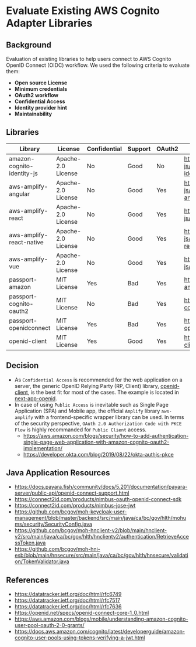 # Evaluate Existing AWS Cognito Adapter Libraries

## Background

Evaluation of existing libraries to help users connect to AWS Cognito OpenID Connect (OIDC) workflow.
We used the following criteria to evaluate them:

- **Open source License**
- **Minimum credentials**
- **OAuth2 workflow**
- **Confidential Access**
- **Identity provider hint**
- **Maintainability**

## Libraries

| Library                    | License            | Confidential | Support | OAuth2 | Repository                                                                              |
| -------------------------- | ------------------ | ------------ | ------- | ------ | --------------------------------------------------------------------------------------- |
| amazon-cognito-identity-js | Apache-2.0 License | No           | Good    | No     | https://github.com/aws-amplify/amplify-js/tree/main/packages/amazon-cognito-identity-js |
| aws-amplify-angular        | Apache-2.0 License | No           | Good    | Yes    | https://github.com/aws-amplify/amplify-js/tree/main/packages/aws-amplify-angular        |
| aws-amplify-react          | Apache-2.0 License | No           | Good    | Yes    | https://github.com/aws-amplify/amplify-js/tree/main/packages/aws-amplify-react          |
| aws-amplify-react-native   | Apache-2.0 License | No           | Good    | Yes    | https://github.com/aws-amplify/amplify-js/tree/main/packages/aws-amplify-react-native   |
| aws-amplify-vue            | Apache-2.0 License | No           | Good    | Yes    | https://github.com/aws-amplify/amplify-js/tree/main/packages/aws-amplify-vue            |
| passport-amazon            | MIT License        | Yes          | Bad     | Yes    | https://github.com/jaredhanson/passport-amazon                                          |
| passport-cognito-oauth2    | MIT License        | No           | Bad     | Yes    | https://github.com/ebuychance/passport-cognito-oauth2                                   |
| passport-openidconnect     | MIT License        | Yes          | Bad     | Yes    | https://github.com/jaredhanson/passport-openidconnect                                   |
| openid-client              | MIT License        | Yes          | Good    | Yes    | https://github.com/panva/node-openid-client                                             |

## Decision

- As `Confidential Access` is recommended for the web application on a server, the generic OpenID Relying Party (RP, Client) library, [openid-client](https://github.com/panva/node-openid-client), is the best fit for most of the cases. The example is located in [next-app-openid](../examples/next-app-openid).
- In case of using `Public Access` is inevitable such as Single Page Application (SPA) and Mobile app, the official `Amplify` library `aws-amplify` with a frontend-specific wrapper library can be used. In terms of the security perspective, `OAuth 2.0 Authorization Code with PKCE Flow` is highly recommanded for `Public Client` access.
  - https://aws.amazon.com/blogs/security/how-to-add-authentication-single-page-web-application-with-amazon-cognito-oauth2-implementation/
  - https://developer.okta.com/blog/2019/08/22/okta-authjs-pkce

## Java Application Resources

- https://docs.payara.fish/community/docs/5.201/documentation/payara-server/public-api/openid-connect-support.html
- https://connect2id.com/products/nimbus-oauth-openid-connect-sdk
- https://connect2id.com/products/nimbus-jose-jwt
- https://github.com/bcgov/moh-keycloak-user-management/blob/master/backend/src/main/java/ca/bc/gov/hlth/mohums/security/SecurityConfig.java
- https://github.com/bcgov/moh-hnclient-v2/blob/main/hnclient-v2/src/main/java/ca/bc/gov/hlth/hnclientv2/authentication/RetrieveAccessToken.java
- https://github.com/bcgov/moh-hni-esb/blob/main/hnsecure/src/main/java/ca/bc/gov/hlth/hnsecure/validation/TokenValidator.java

## References

- https://datatracker.ietf.org/doc/html/rfc6749
- https://datatracker.ietf.org/doc/html/rfc7517
- https://datatracker.ietf.org/doc/html/rfc7636
- https://openid.net/specs/openid-connect-core-1_0.html
- https://aws.amazon.com/blogs/mobile/understanding-amazon-cognito-user-pool-oauth-2-0-grants/
- https://docs.aws.amazon.com/cognito/latest/developerguide/amazon-cognito-user-pools-using-tokens-verifying-a-jwt.html
